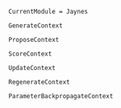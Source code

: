 ```@meta
CurrentModule = Jaynes
```

```@docs
GenerateContext
```

```@docs
ProposeContext
```

```@docs
ScoreContext
```

```@docs
UpdateContext
```

```@docs
RegenerateContext
```

```@docs
ParameterBackpropagateContext
```

